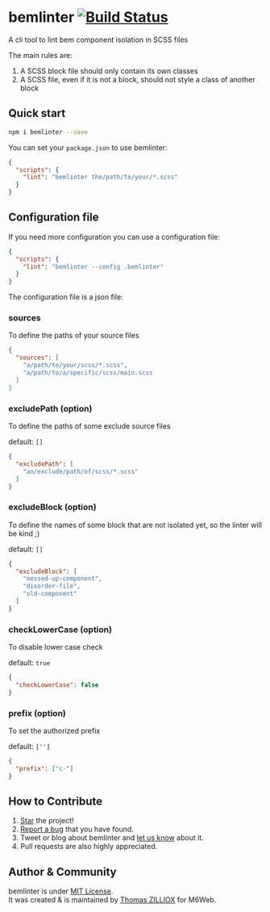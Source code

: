 bemlinter [![Build Status](https://travis-ci.org/M6Web/bemlinter.svg?branch=master)](https://travis-ci.org/M6Web/bemlinter)
======

A cli tool to lint bem component isolation in SCSS files

The main rules are: 

 1. A SCSS block file should only contain its own classes
 2. A SCSS file, even if it is not a block, should not style a class of another block

 
Quick start
------

```sh
npm i bemlinter --save
```

You can set your `package.json` to use bemlinter:

```json
{
  "scripts": {
    "lint": "bemlinter the/path/to/your/*.scss"
  }
}
```


Configuration file 
------

If you need more configuration you can use a configuration file:

```json
{
  "scripts": {
    "lint": "bemlinter --config .bemlinter"
  }
}
```

The configuration file is a json file:

### sources

To define the paths of your source files

```json
{
  "sources": [
    "a/path/to/your/scss/*.scss",
    "a/path/to/a/specific/scss/main.scss
  ]
}
```

### excludePath (option)

To define the paths of some exclude source files 

default: `[]`

```json
{
  "excludePath": [
    "an/exclude/path/of/scss/*.scss"
  ]
}
```

### excludeBlock (option)

To define the names of some block that are not isolated yet, so the linter will be kind ;)

default: `[]`

```json
{
  "excludeBlock": [
    "messed-up-component",
    "disorder-file",
    "old-component"
  ]
}
```

### checkLowerCase (option)
 
To disable lower case check

default: `true`

```json
{
  "checkLowerCase": false
}
```

### prefix (option)
 
To set the authorized prefix

default: `['']`

```json
{
  "prefix": ["c-"]
}
```


How to Contribute
--------

1. [Star](https://github.com/M6Web/bemlinter/stargazers) the project!
2. [Report a bug](https://github.com/M6Web/bemlinter/issues/new) that you have found.
3. Tweet or blog about bemlinter and [let us know](https://twitter.com/TechM6Web) about it.
4. Pull requests are also highly appreciated.


Author & Community
--------

bemlinter is under [MIT License](http://tzi.mit-license.org/).<br>
It was created & is maintained by [Thomas ZILLIOX](http://tzi.fr) for M6Web.


